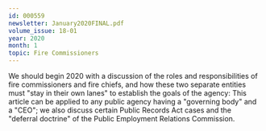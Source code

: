 ```yaml
---
id: 000559
newsletter: January2020FINAL.pdf
volume_issue: 18-01
year: 2020
month: 1
topic: Fire Commissioners
---
```


We should begin 2020 with a discussion of the roles and responsibilities of fire commissioners and fire chiefs, and how these two separate entities must "stay in their own lanes" to establish the goals of the agency: This article can be applied to any public agency having a "governing body" and a "CEO"; we also discuss certain Public Records Act cases and the "deferral doctrine" of the Public Employment Relations Commission.
